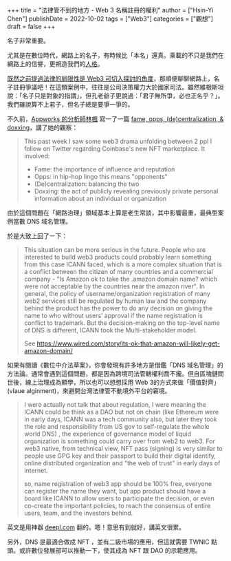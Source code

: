 +++
title = "法律管不到的地方 - Web 3 名稱註冊的權利"
author = ["Hsin-Yi Chen"]
publishDate = 2022-10-02
tags = ["Web3"]
categories = ["觀想"]
draft = false
+++

名子非常重要。

尤其是在數位時代，網路上的名子，有時候比「本名」還真。乘載的不只是我們在網路上的信譽，更朔造我們的[人格](https://hychen.me/posts/20221002203411-%E7%B6%B2%E8%B7%AF%E4%BA%BA%E6%A0%BC/)。

[既然之前提過法律的局限性是 Web3 可切入探討的角度](https://hychen.me/posts/20221002194604-%E5%85%B6%E5%AF%A6_%E8%87%BA%E7%81%A3_web_3_%E7%94%A2%E6%A5%AD%E9%9C%80%E8%A6%81_%E6%95%B8%E4%BD%8D%E4%B8%AD%E4%BB%8B%E6%B3%95_%E9%80%99%E6%A8%A3%E7%AB%8B%E6%B3%95%E7%B2%BE%E7%A5%9E%E7%9A%84%E6%B3%95%E8%A6%8F/)，那順便聊聊網路上，名子註冊爭議吧！在這類案例中，往往是公司決策權力大於國家司法。雖然維根斯坦說：「名子只是對象的指謂」，但孔老爺子更說過：「君子無所爭，必也正名乎？」。我們雖說算不上君子，但名子總是要爭一爭的。

不久前，[Appworks 的分析師林楓](https://appworks.tw/team/natelie-lin/) 寫一了一篇 [fame, opps, (de)centralization, &amp; doxxing](https://mirror.xyz/nataliefenglin.eth/cg6jpNoBlvogwkzcmubqKyNJp9klbCsKnooOopdDIC0?fbclid=IwAR0TJf3LLnsr-icyTgqc1RwNpgS8B5p_CoaD1Pjmepgwr1Ta7aTKpBTtP_E)，講了她的觀察：

> This past week I saw some web3 drama unfolding between 2 ppl I follow on Twitter regarding Coinbase's new NFT marketplace. It involved:
>
> -   Fame: the importance of influence and reputation
> -   Opps: in hip-hop lingo this means "opponents"
> -   (De)centralization: balancing the two
> -   Doxxing: the act of publicly revealing previously private personal information about an individual or organization

由於這個問題在「網路治理」領域基本上算是老生常談，其中影響最重，最典型案例當數 DNS 域名管理。

於是大致上回了ㄧ下：

> This situation can be more serious in the future. People who are interested to build web3 products could probably learn something from this case ICANN faced, which is a more complex situation that is a conflict between the citizen of many countries and a commercial company - "Is Amazon ok to take the .amazon domain name? which were not acceptable by the countries near the amazon river".  In general, the policy of username/organization registration of many web2 services still be regulated by human law and the company behind the product has the power to do any decision on giving the name to who without users’ approval if the name registration is conflict to trademark. But the decision-making on the top-level name of DNS is different, ICANN took the Multi-stakeholder model.
>
> See <https://www.wired.com/story/its-ok-that-amazon-will-likely-get-amazon-domain/>

如果有閱讀《數位中介法草案》，你會發現有許多地方是借鑑「DNS 域名管理」的方法論。通常會遇到這個問題，都是因為跨境司法管轄權利喬不攏。但自區塊鏈問世後，線上治理成為顯學，所以也可以想想採用 Web 3的方式來做「價值對齊」(vlaue alginment)，來避開台灣法律管不動境外平台的窘境。

> I were actually not talk that about regulation, I were meaning the ICANN could be think as a DAO but not on chain (like Ethereum were in early days, ICANN was a tech community  also, but later they took the role and responsibility from US gov to self-regulate the whole world DNS) , the experience of governance model of liquid organization  is something could carry over from web2 to web3. For web3 native, from technical view, NFT pass (signing) is very similar to people use GPG key and their passport to build their digital identify, online distributed organization and "the web of trust"  in early days of internet.
>
> so, name registration of web3 app should be 100% free, everyone can register the name they want, but app product should have a board like ICANN to allow users to participate the decision, or even co-create the important policies, to reach the consensus of entire users, team, and the investors behind.

英文是用神器 [deepl.com](https://www.deepl.com/translator) 翻的。嗯！意思有到就好，講英文很累。

另外，DNS 是最適合做成 NFT ，並有二級市場的應用，但這就需要 TWNIC 點頭。或許數位發展部可以推動一下，使其成為 NFT 跟 DAO 的示範應用。
